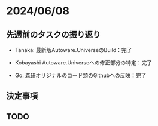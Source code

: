 # 2024/06/08

## 先週前のタスクの振り返り
- Tanaka:
最新版Autoware.UniverseのBuild：完了

- Kobayashi
Autoware.Universeへの修正部分の特定：完了

- Go:
森研オリジナルのコード類のGithubへの反映：完了


## 決定事項

## TODO

## 
